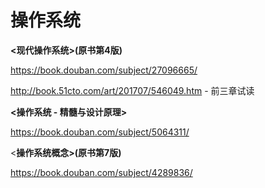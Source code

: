 # 操作系统

**&lt;现代操作系统&gt;\(原书第4版\)**

https://book.douban.com/subject/27096665/

http://book.51cto.com/art/201707/546049.htm - 前三章试读

**&lt;操作系统 - 精髓与设计原理&gt;**

https://book.douban.com/subject/5064311/

&lt;**操作系统概念&gt;\(原书第7版\)**

https://book.douban.com/subject/4289836/





